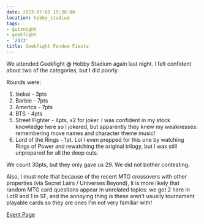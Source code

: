```yaml
---
date: 2023-07-05 15:38:00
location: hobby_stadium
tags:
- quiznight
- geekfight
- '2023'
title: Geekfight Fandom Fiesta
---
```


We attended Geekfight @ Hobby Stadium again last night. I felt confident about two of the categories, but I did poorly.

Rounds were:

1. Isekai - 3pts
2. Barbie - 7pts
3. America - 7pts
4. BTS - 4pts
5. Street Fighter - 4pts, x2 for joker. I was confident in my stock knowledge here so I jokered, but apparently they knew my weaknesses: remembering move names and character theme music!
6. Lord of the Rings - 1pt. Lol I even prepped for this one by watching Rings of Power and rewatching the original trilogy, but I was still unprepared for all the deep cuts.

We count 30pts, but they only gave us 29. We did not bother contesting.

Also, I must note that because of the recent MTG crossovers with other properties (via Secret Lairs / Universes Beyond), it is more likely that random MTG card questions appear in unrelated topics: we got 2 here in LotR and 1 in SF, and the annoying thing is these aren't usually tournament playable cards so they are ones I'm not very familiar with!

[Event Page](https://www.facebook.com/events/598926288731684/)